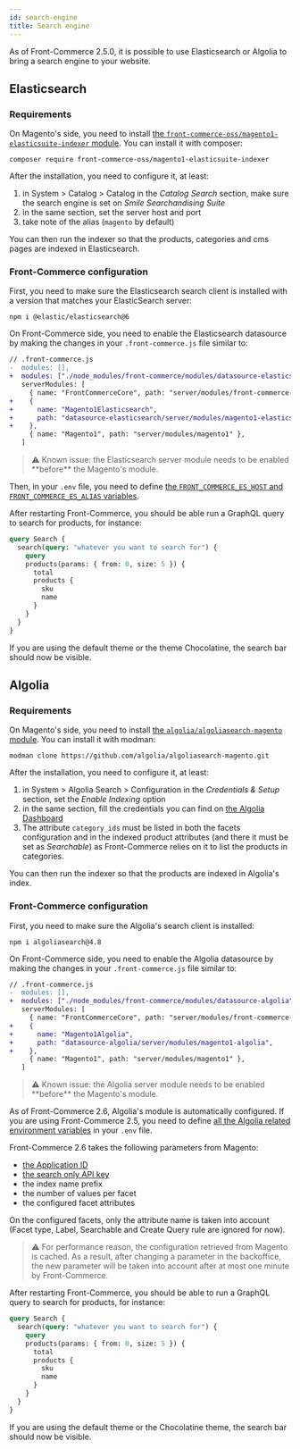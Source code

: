 ```yaml
---
id: search-engine
title: Search engine
---
```


As of Front-Commerce 2.5.0, it is possible to use Elasticsearch or Algolia to
bring a search engine to your website.

## Elasticsearch

### Requirements

On Magento's side, you need to install [the
`front-commerce-oss/magento1-elasticsuite-indexer`
module](https://github.com/front-commerce/magento1-elasticsuite-indexer#magento-1-elasticsearch-indexer-).
You can install it with composer:

```
composer require front-commerce-oss/magento1-elasticsuite-indexer
```

After the installation, you need to configure it, at least:

1. in System > Catalog > Catalog in the _Catalog Search_ section, make sure the
   search engine is set on _Smile Searchandising Suite_
1. in the same section, set the server host and port
1. take note of the alias (`magento` by default)

You can then run the indexer so that the products, categories and cms pages are
indexed in Elasticsearch.

### Front-Commerce configuration

First, you need to make sure the Elasticsearch search client is installed with a version that matches your ElasticSearch server:

```
npm i @elastic/elasticsearch@6
```

On Front-Commerce side, you need to enable the Elasticsearch datasource by
making the changes in your `.front-commerce.js` file similar to:

```diff
// .front-commerce.js
-  modules: [],
+  modules: ["./node_modules/front-commerce/modules/datasource-elasticsearch"],
   serverModules: [
     { name: "FrontCommerceCore", path: "server/modules/front-commerce-core" },
+    {
+      name: "Magento1Elasticsearch",
+      path: "datasource-elasticsearch/server/modules/magento1-elasticsearch",
+    },
     { name: "Magento1", path: "server/modules/magento1" },
   ]
```

<blockquote class="warning">
⚠️ Known issue: the Elasticsearch server module needs to be enabled **before** the Magento's module.
</blockquote>

Then, in your `.env` file, you need to define [the `FRONT_COMMERCE_ES_HOST` and
`FRONT_COMMERCE_ES_ALIAS` variables](/docs/reference/environment-variables.html#Elasticsearch).

After restarting Front-Commerce, you should be able run a GraphQL query to
search for products, for instance:

```graphql
query Search {
  search(query: "whatever you want to search for") {
    query
    products(params: { from: 0, size: 5 }) {
      total
      products {
        sku
        name
      }
    }
  }
}
```

If you are using the default theme or the theme Chocolatine, the search bar
should now be visible.

## Algolia

### Requirements

On Magento's side, you need to install [the `algolia/algoliasearch-magento`
module](https://github.com/algolia/algoliasearch-magento). You can install it
with modman:

```
modman clone https://github.com/algolia/algoliasearch-magento.git
```

After the installation, you need to configure it, at least:

1. in System > Algolia Search > Configuration in the _Credentials & Setup_
   section, set the _Enable Indexing_ option
1. in the same section, fill the credentials you can find on [the Algolia
   Dashboard](https://www.algolia.com/dashboard/api-keys)
1. The attribute `category_ids` must be listed in both the facets configuration and in the indexed product attributes (and there it must be set as _Searchable_) as Front-Commerce relies on it to list the products in categories.


You can then run the indexer so that the products are indexed in Algolia's
index.

### Front-Commerce configuration

First, you need to make sure the Algolia's search client is installed:

```
npm i algoliasearch@4.8
```

On Front-Commerce side, you need to enable the Algolia datasource by
making the changes in your `.front-commerce.js` file similar to:

```diff
// .front-commerce.js
-  modules: [],
+  modules: ["./node_modules/front-commerce/modules/datasource-algolia"],
   serverModules: [
     { name: "FrontCommerceCore", path: "server/modules/front-commerce-core" },
+    {
+      name: "Magento1Algolia",
+      path: "datasource-algolia/server/modules/magento1-algolia",
+    },
     { name: "Magento1", path: "server/modules/magento1" },
   ]
```

<blockquote class="warning">
⚠️ Known issue: the Algolia server module needs to be enabled **before** the Magento's module.
</blockquote>

As of Front-Commerce 2.6, Algolia's module is automatically configured. If you
are using Front-Commerce 2.5, you need to define [all the Algolia related
environment variables](/docs/reference/environment-variables.html#Algolia) in
your `.env` file.

Front-Commerce 2.6 takes the following parameters from Magento:

* [the Application ID](https://www.algolia.com/doc/guides/sending-and-managing-data/send-and-update-your-data/how-to/importing-with-the-api/#application-id)
* [the search only API key](https://www.algolia.com/doc/guides/security/api-keys/#search-only-api-key)
* the index name prefix
* the number of values per facet
* the configured facet attributes

On the configured facets, only the attribute name is taken into account (Facet type, Label, Searchable and Create Query rule are ignored for now).

<blockquote class="warning">
⚠️ For performance reason, the configuration retrieved from Magento is cached. As
a result, after changing a parameter in the backoffice, the new parameter will
be taken into account after at most one minute by Front-Commerce.
</blockquote>

After restarting Front-Commerce, you should be able to run a GraphQL query to
search for products, for instance:

```graphql
query Search {
  search(query: "whatever you want to search for") {
    query
    products(params: { from: 0, size: 5 }) {
      total
      products {
        sku
        name
      }
    }
  }
}
```

If you are using the default theme or the Chocolatine theme, the search bar
should now be visible.
